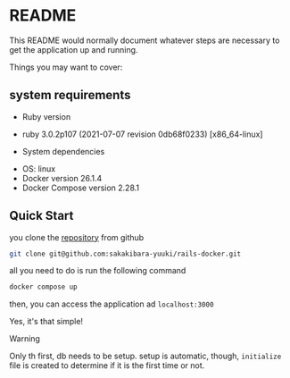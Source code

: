 # README

This README would normally document whatever steps are necessary to get the
application up and running.

Things you may want to cover:

## system requirements
* Ruby version
- ruby 3.0.2p107 (2021-07-07 revision 0db68f0233) [x86_64-linux]

* System dependencies
- OS: linux
- Docker version 26.1.4 
- Docker Compose version 2.28.1

## Quick Start
you clone the [repository](https://github.com/sakakibara-yuuki/rails-docker) from github
```bash
git clone git@github.com:sakakibara-yuuki/rails-docker.git
```
all you need to do is run the following command
```bash
docker compose up
```
then, you can access the application ad `localhost:3000`

Yes, it's that simple!


> [!WARNING]  
> Only th first, db needs to be setup.
> setup is automatic, though, `initialize` file is created to determine if it is the first time or not.
